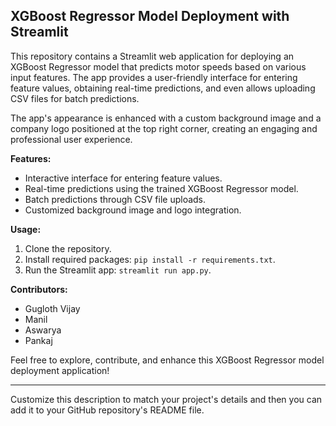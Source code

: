 
## XGBoost Regressor Model Deployment with Streamlit

This repository contains a Streamlit web application for deploying an XGBoost Regressor model that predicts motor speeds based on various input features. The app provides a user-friendly interface for entering feature values, obtaining real-time predictions, and even allows uploading CSV files for batch predictions.

The app's appearance is enhanced with a custom background image and a company logo positioned at the top right corner, creating an engaging and professional user experience.

**Features:**
- Interactive interface for entering feature values.
- Real-time predictions using the trained XGBoost Regressor model.
- Batch predictions through CSV file uploads.
- Customized background image and logo integration.

**Usage:**
1. Clone the repository.
2. Install required packages: `pip install -r requirements.txt`.
3. Run the Streamlit app: `streamlit run app.py`.

**Contributors:**
- Gugloth Vijay
- Manil
- Aswarya
- Pankaj

Feel free to explore, contribute, and enhance this XGBoost Regressor model deployment application!

---

Customize this description to match your project's details and then you can add it to your GitHub repository's README file.
